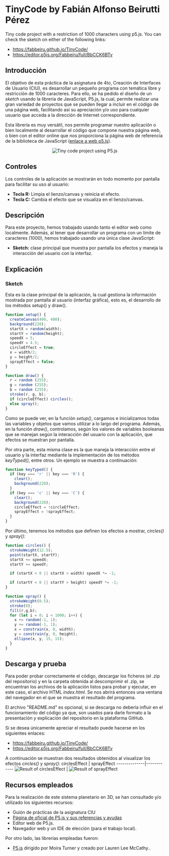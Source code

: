 # TinyCode by Fabián Alfonso Beirutti Pérez
Tiny code project with a restriction of 1000 characters using p5.js. You can check the sketch on either of the following links:
- https://fabbeiru.github.io/TinyCode/
- https://editor.p5js.org/Fabbeiru/full/BbCCK6BTv

## Introducción
El objetivo de esta práctica de la asignatura de 4to, Creación de Interfaces de Usuario (CIU), es desarrollar un pequeño programa con temática libre y restricción de 1000 caracteres. Para ello, se ha pedido el diseño de un *sketch* usando la librería de JavaScript, P5.js, la cual, permite realizar una gran variedad de proyectos que se pueden llegar a incluir en el código de una página web, facilitando así su apreciación y/o uso para cualquier usuario que acceda a la dirección de Internet correspondiente.

Esta librería es muy versátil, nos permite programar nuestro aplicación o bien localmente al desarrollar el código que compone nuestra página web, o bien con el editor online que nos proporciona la página web de referencia de la biblioteca de JavaScript (<a href="https://p5js.org/es/">enlace a web p5.js</a>).
<p align="center"><img src="/tinyCodeGif.gif" alt="Tiny code project using P5.js"></img></p>

## Controles
Los controles de la aplicación se mostrarán en todo momento por pantalla para facilitar su uso al usuario:
- **Tecla R:** Limpia el lienzo/canvas y reinicia el efecto.
- **Tecla C:** Cambia el efecto que se visualiza en el lienzo/canvas.

## Descripción
Para este proyecto, hemos trabajado usando tanto el editor web como localmente. Además, al tener que desarrollar un programa con un límite de caracteres (1000), hemos trabajado usando una única clase JavaScript:
- **Sketch:** clase principal que muestra por pantalla los efectos y maneja la interacción del usuario con la interfaz.

## Explicación
### Sketch
Esta es la clase principal de la aplicación, la cual gestiona la información mostrada por pantalla al usuario (interfaz gráfica), esto es, el desarrollo de los métodos setup() y draw().
```javascript
function setup() {
  createCanvas(400, 400);
  background(220);
  startX = random(width);
  startY = random(height);
  speedX = 5;
  speedY = 4.5;
  circleEffect = true;
  x = width/2;
  y = height/2;
  sprayEffect = false;
}

function draw() {
  r = random (255);
  g = random (255);
  b = random (255);
  stroke(r, g, b);
  if (circleEffect) circles();
  else spray();
}
```
Como se puede ver, en la función *setup()*, cargamos e inicializamos todas las variables y objetos que vamos utilizar a lo largo del programa. Además, en la función *draw()*, controlamos, según los valores de variables booleanas que se manejan según la interacción del usuario con la aplicación, que efectos se muestran por pantalla.

Por otra parte, esta misma clase es la que maneja la interacción entre el usuario y la interfaz mediante la implementación de los métodos *keyTyped()*, entre otros. Un ejemplo se muestra a continuación:
```javascript
function keyTyped() {
  if (key === 'r' || key === 'R') {
    clear();
    background(220);
  }
  if (key === 'c' || key === 'C') {
    clear();
    background(220);
    circleEffect = !circleEffect;
    sprayEffect = !sprayEffect;
  } 
}
```
Por último, tenemos los métodos que definen los efectos a mostrar, *circles()* y *spray()*:
```javascript
function circles() {
  strokeWeight(12.5);
  point(startX, startY);
  startX += speedX;
  startY += speedY;

  if (startX < 0 || startX > width) speedX *= -1;

  if (startY < 0 || startY > height) speedY *= -1;
}

function spray() {
  strokeWeight(0.5);
  stroke(0);
  fill(r,g,b);
  for (let i = 0; i < 1000; i++) {
    x += random(-1, 1);
    y += random(-1, 1);
    x = constrain(x, 0, width);
    y = constrain(y, 0, height);
    ellipse(x, y, 15, 15);
  }
}
```

## Descarga y prueba
Para poder probar correctamente el código, descargar los ficheros (el .zip del repositorio) y en la carpeta obtenida al descomprimir el .zip, se encuentran los archivos de la aplicación listos para probar y ejecutar, en este caso, el archivo HTML *index.html*. Se nos abrirá entonces una ventana del navegador en el que se muestra el resultado del programa.

El archivo "README.md" es opcional, si se descarga no debería influir en el funcionamiento del código ya que, son usados para darle formato a la presentación y explicación del repositorio en la plataforma GitHub.

Si se desea únicamente apreciar el resultado puede hacerse en los siguientes enlaces:
- https://fabbeiru.github.io/TinyCode/
- https://editor.p5js.org/Fabbeiru/full/BbCCK6BTv

A continuación se muestran dos resultados obtenidos al visualizar los efectos *circles()* y *spray()*:
circlesEffect | sprayEffect
--------------|------------
<img src="/circles.png" alt="Result of circlesEffect"></img> | <img src="/spray.png" alt="Result of sprayEffect"></img>

## Recursos empleados
Para la realización de este sistema planetario en 3D, se han consultado y/o utilizado los siguientes recursos:
* Guión de prácticas de la asignatura CIU
* <a href="https://p5js.org/es/">Página de oficial de P5.js y sus referencias y ayudas</a>
* Editor web de P5.js.
* Navegador web y un IDE de elección (para el trabajo local).

Por otro lado, las librerías empleadas fueron:
* <a href="https://p5js.org/es/">P5.js</a> dirigido por Moira Turner y creado por Lauren Lee McCathy..
